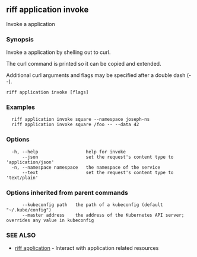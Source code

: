 ## riff application invoke

Invoke a application

### Synopsis

Invoke a application by shelling out to curl.

The curl command is printed so it can be copied and extended.

Additional curl arguments and flags may be specified after a double dash (--).

```
riff application invoke [flags]
```

### Examples

```
  riff application invoke square --namespace joseph-ns
  riff application invoke square /foo -- --data 42
```

### Options

```
  -h, --help                  help for invoke
      --json                  set the request's content type to 'application/json'
  -n, --namespace namespace   the namespace of the service
      --text                  set the request's content type to 'text/plain'
```

### Options inherited from parent commands

```
      --kubeconfig path   the path of a kubeconfig (default "~/.kube/config")
      --master address    the address of the Kubernetes API server; overrides any value in kubeconfig
```

### SEE ALSO

* [riff application](riff_application.md)	 - Interact with application related resources

